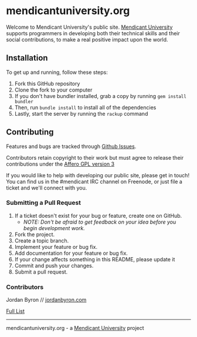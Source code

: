 mendicantuniversity.org
=======================

Welcome to Mendicant University's public site. [Mendicant University](http://mendicantuniversity.org) supports programmers in developing both their technical skills and their social contributions, to make a real positive impact upon the world.

## Installation

To get up and running, follow these steps:

1. Fork this GitHub repository
2. Clone the fork to your computer
3. If you don't have bundler installed, grab a copy by running `gem install bundler`
4. Then, run `bundle install` to install all of the dependencies
5. Lastly, start the server by running the `rackup` command

## Contributing

Features and bugs are tracked through [Github Issues](https://github.com/mendicant-university/mendicantuniversity.org/issues).

Contributors retain copyright to their work but must agree to release their
contributions under the [Affero GPL version 3](http://www.gnu.org/licenses/agpl.html)

If you would like to help with developing our public site, please get in touch!
You can find us in the #mendicant IRC channel on Freenode, or just file a ticket and we'll connect with you.

### Submitting a Pull Request

1. If a ticket doesn't exist for your bug or feature, create one on GitHub.
    - _NOTE: Don't be afraid to get feedback on your idea before you begin development work._
2. Fork the project.
3. Create a topic branch.
4. Implement your feature or bug fix.
5. Add documentation for your feature or bug fix.
6. If your change affects something in this README, please update it
7. Commit and push your changes.
8. Submit a pull request.

### Contributors

Jordan Byron // [jordanbyron.com](http://jordanbyron.com)

[Full List](https://github.com/mendicant-university/mendicantuniversity.org/contributors)

------

mendicantuniversity.org - a [Mendicant University](http://mendicantuniversity.org) project